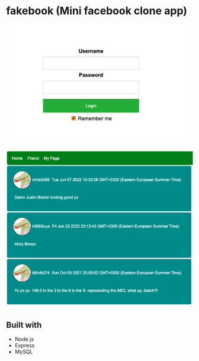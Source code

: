 # fakebook (Mini facebook clone app)
<p align="center">
    <img src="Docs/pics/login.png">
    <img src="Docs/pics/home.png">
</p>

## Built with
- Node.js
- Express
- MySQL
